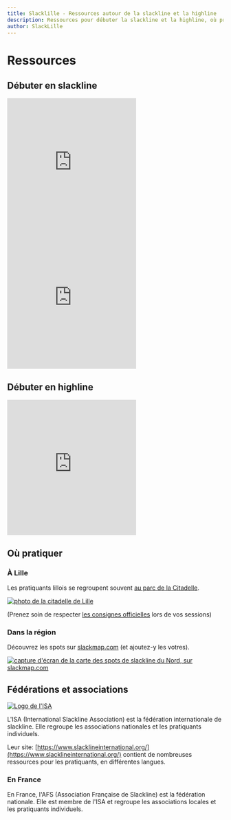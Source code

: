 ```yaml
---
title: Slacklille - Ressources autour de la slackline et la highline
description: Ressources pour débuter la slackline et la highline, où pratiquer, etc.
author: SlackLille
---
```


# Ressources

<script lang="ts">
import slackmap_lille from '$lib/assets/slackmap-lille.jpg';
import slackmap_nord from '$lib/assets/slackmap-nord.jpg';
import isaLogo from '$lib/assets/ISA-Logo-Long-300x52.png';
</script>

## Débuter en slackline

<div class="flex flex-col w-full gap-2 md:flex-row">
<iframe
	class="w-full md:w-1/2"
	height="315"
	src="https://www.youtube-nocookie.com/embed/?videoseries&amp;list=PLewfhLQ4zUOHqbI0tTMs1In39GVmGpO_b&amp;index=3"
	title="YouTube video player"
	frameborder="0"
	allow="accelerometer; autoplay; clipboard-write; encrypted-media; gyroscope; picture-in-picture; web-share"
	referrerpolicy="strict-origin-when-cross-origin"
	allowfullscreen
></iframe>

<iframe class="w-full md:w-1/2" height="315" src="https://www.youtube-nocookie.com/embed/videoseries?si=yZ4L7CtziUZH3B4y&amp;list=PL2ae3RzWQ3UE-W5TYFbhC0lthWt6Gh4nz" title="YouTube video player" frameborder="0" allow="accelerometer; autoplay; clipboard-write; encrypted-media; gyroscope; picture-in-picture; web-share" referrerpolicy="strict-origin-when-cross-origin" allowfullscreen></iframe>

</div>

## Débuter en highline

<iframe class="w-full" height="315" src="https://www.youtube-nocookie.com/embed/videoseries?si=MPL6Zs-ZkftsiipK&amp;list=PL2ae3RzWQ3UFcS7kz03XK3J6MJAJprMDy" title="YouTube video player" frameborder="0" allow="accelerometer; autoplay; clipboard-write; encrypted-media; gyroscope; picture-in-picture; web-share" referrerpolicy="strict-origin-when-cross-origin" allowfullscreen></iframe>

## Où pratiquer

<div class="not-prose flex flex-col w-full gap-2 md:gap-4 md:flex-row items-start justify-around">
	<div class="w-fit">
		<h3 class="text-xl mb-2">
		À Lille
		</h3>
		<p>
		Les pratiquants lillois se regroupent souvent <a href="https://www.slackmap.com/?map=3.0393%2C50.64152%2C14.90218">au parc de la Citadelle</a>.
		</p>
		<a href="https://www.slackmap.com/?map=3.0504%2C50.63916%2C12.18821">
			<img src="{slackmap_lille}" alt="photo de la citadelle de Lille"/>
		</a>
		<p>
		(Prenez soin de respecter <a href="https://parcdelacitadelle.lille.fr/la-citadelle-lieu-de-sports/la-slackline-des-consignes-simples-pour-une-pratique-en-toute-securite">les consignes officielles</a> lors de vos sessions)
		</p>
	</div>
	<div class="w-fit">
		<h3 class="not-prose text-xl mb-2">
		Dans la région
		</h3>
		<p>
		Découvrez les spots sur <a href="https://www.slackmap.com">slackmap.com</a> (et ajoutez-y les votres).
		</p>
		<a href="https://www.slackmap.com/?map=3.05323%2C50.57058%2C8.21081" title="les spots de slackline du Nord/Pas-de-Calais sur slackmap.com">
			<img src="{slackmap_nord}" alt="capture d'écran de la carte des spots de slackline du Nord, sur slackmap.com"/>
		</a>
	</div>
</div>


## Fédérations et associations

<a href="https://www.slacklineinternational.org/">
<img src="{isaLogo}" alt="Logo de l'ISA"/> 
</a>

L'ISA (International Slackline Association) est la fédération internationale de slackline. Elle regroupe les associations nationales et les pratiquants individuels.

Leur site: [https://www.slacklineinternational.org/](https://www.slacklineinternational.org/) contient de nombreuses ressources pour les pratiquants, en différentes langues.

### En France

En France, l'AFS (Association Française de Slackline) est la fédération nationale. Elle est membre de l'ISA et regroupe les associations locales et les pratiquants individuels.
